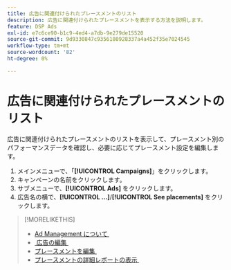 ```yaml
---
title: 広告に関連付けられたプレースメントのリスト
description: 広告に関連付けられたプレースメントを表示する方法を説明します。
feature: DSP Ads
exl-id: e7c6ce90-b1c9-4ed4-a7db-9e279de15520
source-git-commit: 9d9330847c9356180928337a4a452f35e7024545
workflow-type: tm+mt
source-wordcount: '82'
ht-degree: 0%

---
```


# 広告に関連付けられたプレースメントのリスト

広告に関連付けられたプレースメントのリストを表示して、プレースメント別のパフォーマンスデータを確認し、必要に応じてプレースメント設定を編集します。

1. メインメニューで、「**[!UICONTROL Campaigns]**」をクリックします。
1. キャンペーンの名前をクリックします。
1. サブメニューで、**[!UICONTROL Ads]** をクリックします。
1. 広告名の横で、**[!UICONTROL ...]**/**[!UICONTROL See placements]** をクリックします。

>[!MORELIKETHIS]
>
>* [Ad Management について &#x200B;](ad-about.md)
>* [&#x200B; 広告の編集 &#x200B;](ad-edit.md)
>* [&#x200B; プレースメントを編集 &#x200B;](/help/dsp/campaign-management/placements/placement-edit.md)
>* [&#x200B; プレースメントの詳細レポートの表示 &#x200B;](/help/dsp/campaign-management/placements/placement-view-report.md)
